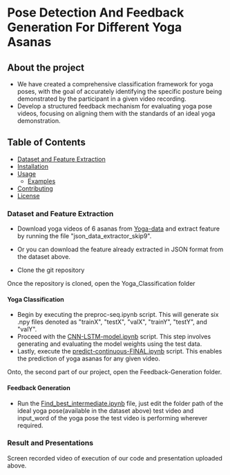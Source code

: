 # Pose Detection And Feedback Generation For Different Yoga Asanas

## About the project

- We have created a comprehensive classification framework for yoga poses, with the goal of accurately identifying the specific posture being demonstrated by the participant in a given video recording.
- Develop a structured feedback mechanism for evaluating yoga pose videos, focusing on aligning them with the standards of an ideal yoga demonstration.

## Table of Contents
- [Dataset and Feature Extraction](##dataset)
- [Installation](#installation)
- [Usage](#usage)
  - [Examples](#examples)
- [Contributing](#contributing)
- [License](#license)

### Dataset and Feature Extraction

- Download yoga videos of 6 asanas from [Yoga-data](https://archive.org/details/YogaVidCollected) and extract feature by running the file "json_data_extractor_skip9".
- Or you can download the feature already extracted in JSON format from the dataset above.

- Clone the git repository

Once the repository is cloned, open the Yoga_Classification folder

#### **Yoga Classification**
 - Begin by executing the preproc-seq.ipynb script. This will generate six .npy files denoted as "trainX", "testX", "valX", "trainY", "testY", and "valY".
 - Proceed with the [CNN-LSTM-model.ipynb](Yoga_Classification/CNN-LSTM-model.ipynb) script. This step involves generating and evaluating the model weights using the test data.
 - Lastly, execute the [predict-continuous-FINAL.ipynb](Yoga_Classification/predict-continous-FINAL.ipynb) script. This enables the prediction of yoga asanas for any given video.

Onto, the second part of our project, open the Feedback-Generation folder.

#### Feedback Generation 
 - Run the [Find_best_intermediate.ipynb](Feedback-Generation/Find_best_intermediate.ipynb) file, just edit the folder path of the ideal yoga pose(available in the dataset above) test video and input_word of the yoga pose the test video is performing wherever required.

### Result and Presentations

Screen recorded video of execution of our code and presentation uploaded above.

   
